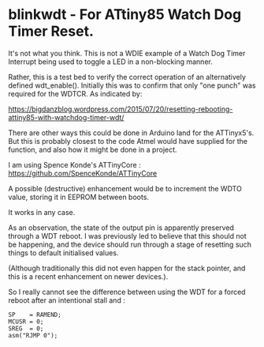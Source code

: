 # blinkwdt - For ATtiny85 Watch Dog Timer Reset.

It's not what you think. 
This is not a WDIE example of a Watch Dog Timer Interrupt being used to toggle a LED in a non-blocking manner.

Rather, this is a test bed to verify the correct operation of an alternatively defined wdt_enable().
Initially this was to confirm that only "one punch" was required for the WDTCR. As indicated by:

https://bigdanzblog.wordpress.com/2015/07/20/resetting-rebooting-attiny85-with-watchdog-timer-wdt/

There are other ways this could be done in Arduino land for the ATTinyx5's. But this is probably closest to the code Atmel would have supplied for the function, and also how it might be done in a project.

I am using Spence Konde's ATTinyCore : https://github.com/SpenceKonde/ATTinyCore

A possible (destructive) enhancement would be to increment the WDTO value, storing it in EEPROM between boots.

It works in any case.

As an observation, the state of the output pin is apparently preserved through a WDT reboot.
I was previously led to believe that this should not be happening, and the device should run through a stage of resetting such things to default initialised values.

(Although traditionally this did not even happen for the stack pointer, and this is a recent enhancement on newer devices.).

So I really cannot see the difference between using the WDT for a forced reboot after an intentional stall and :

```
SP    = RAMEND;
MCUSR = 0;
SREG  = 0;
asm("RJMP 0"); 
```
